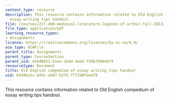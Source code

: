 ```yaml
---
content_type: resource
description: This resource contains information related to Old English compedium of
  essay writing tips handout.
file: /courses/21l-460-medieval-literature-legends-of-arthur-fall-2013/b549ba3cd43cab87b2f5ff71b0feeef9_MIT21L_460F13_Essy-Wrtg_Tips.pdf
file_type: application/pdf
learning_resource_types:
- Assignments
license: https://creativecommons.org/licenses/by-nc-sa/4.0/
ocw_type: OCWFile
parent_title: Assignments
parent_type: CourseSection
parent_uid: 41940b51-b1ee-1b4d-4ab6-f59b79884979
resourcetype: Document
title: Old English compedium of essay writing tips handout
uid: b549ba3c-d43c-ab87-b2f5-ff71b0feeef9
---
```

This resource contains information related to Old English compedium of essay writing tips handout.